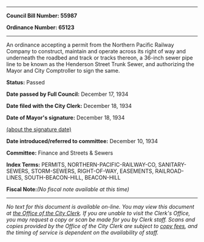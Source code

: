 

********

**Council Bill Number: 55987**
   
**Ordinance Number: 65123**
********

 An ordinance accepting a permit from the Northern Pacific Railway Company to construct, maintain and operate across its right of way and underneath the roadbed and track or tracks thereon, a 36-inch sewer pipe line to be known as the Henderson Street Trunk Sewer, and authorizing the Mayor and City Comptroller to sign the same.

**Status:** Passed
   
**Date passed by Full Council:** December 17, 1934
   
**Date filed with the City Clerk:** December 18, 1934
   
**Date of Mayor's signature:** December 18, 1934
   
[(about the signature date)](/~public/approvaldate.htm)
   
   
   
**Date introduced/referred to committee:** December 10, 1934
   
**Committee:** Finance and Streets & Sewers
   
   
**Index Terms:** PERMITS, NORTHERN-PACIFIC-RAILWAY-CO, SANITARY-SEWERS, STORM-SEWERS, RIGHT-OF-WAY, EASEMENTS, RAILROAD-LINES, SOUTH-BEACON-HILL, BEACON-HILL

**Fiscal Note:**_(No fiscal note available at this time)_
********

_No text for this document is available on-line. You may view this document at [the Office of the City Clerk](http://www.seattle.gov/leg/clerk/contactUs.htm). If you are unable to visit the Clerk's Office, you may request a copy or scan be made for you by Clerk staff. Scans and copies provided by the Office of the City Clerk are subject to [copy fees](http://clerk.seattle.gov/~public/clerkfees.htm), and the timing of service is dependent on the availability of staff._

